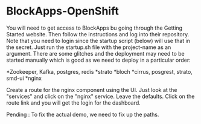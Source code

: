 # BlockApps-OpenShift
You will need to get access to BlockApps bu going through the Getting Started website.
Then follow the instructions and log into their repository. Note that you need to login
since the startup script (below) will use that in the secret. Just run the startup.sh file
with the project-name as an argument. There are some glitches and the deployment may need
to be started manually which is good as we need to deploy in a particular order:

*Zookeeper, Kafka, postgres, redis
*strato
*bloch
*cirrus, posgrest, strato, smd-ui
*nginx

Create a route for the nginx component using the UI. Just look at the "services" and click on the "nginx" service. Leave the defaults. Click on the route link and you will get the login for the dashboard.

Pending : To fix the actual demo, we need to fix up the paths.
